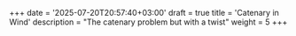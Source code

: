+++
date = '2025-07-20T20:57:40+03:00'
draft = true
title = 'Catenary in Wind'
description = "The catenary problem but with a twist"
weight = 5
+++

